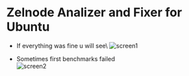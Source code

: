 # Zelnode Analizer and Fixer for Ubuntu
* If everything was fine u will see\ 
![screen1](https://raw.githubusercontent.com/XK4MiLX/zelnode/master/image/pic02.jpg)

* Sometimes first benchmarks failed\
![screen2](https://raw.githubusercontent.com/XK4MiLX/zelnode/master/image/pic01.jpg)
